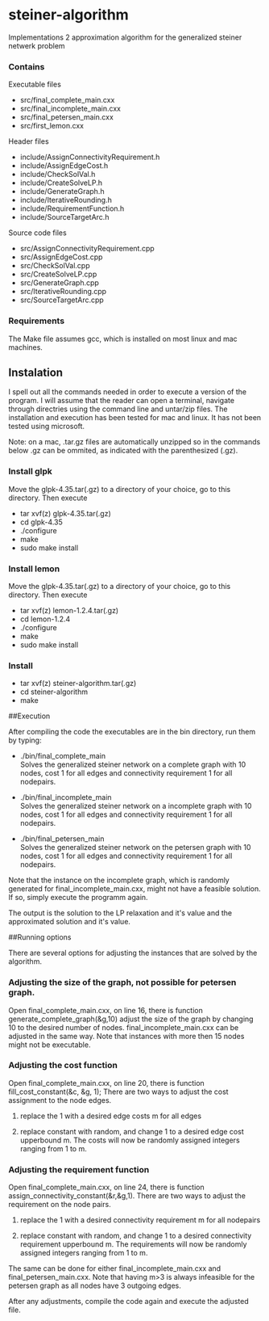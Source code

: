 steiner-algorithm
=================

Implementations 2 approximation algorithm for the generalized steiner netwerk problem

### Contains

Executable files
* src/final_complete_main.cxx
* src/final_incomplete_main.cxx
* src/final_petersen_main.cxx
* src/first_lemon.cxx

Header files
* include/AssignConnectivityRequirement.h
* include/AssignEdgeCost.h
* include/CheckSolVal.h
* include/CreateSolveLP.h
* include/GenerateGraph.h
* include/IterativeRounding.h
* include/RequirementFunction.h
* include/SourceTargetArc.h

Source code files
* src/AssignConnectivityRequirement.cpp
* src/AssignEdgeCost.cpp
* src/CheckSolVal.cpp
* src/CreateSolveLP.cpp
* src/GenerateGraph.cpp
* src/IterativeRounding.cpp
* src/SourceTargetArc.cpp


### Requirements

The Make file assumes gcc, which is installed on most linux and mac machines. 

## Instalation
I spell out all the commands needed in order to execute a version of the program. 
I will assume that the reader can open a terminal, navigate through directries using the command line and untar/zip files.
The installation and execution has been tested for mac and linux. 
It has not been tested using microsoft. 

Note: on a mac, .tar.gz files are automatically unzipped so in the commands below .gz can be ommited, as indicated with the parenthesized (.gz).

### Install glpk

Move the glpk-4.35.tar(.gz) to a directory of your choice, go to this directory. Then execute

* tar xvf(z) glpk-4.35.tar(.gz)
* cd glpk-4.35
* ./configure
* make
* sudo make install 

### Install lemon

Move the glpk-4.35.tar(.gz) to a directory of your choice, go to this directory. Then execute

* tar xvf(z) lemon-1.2.4.tar(.gz)
* cd lemon-1.2.4
* ./configure
* make
* sudo make install 

### Install 

* tar xvf(z) steiner-algorithm.tar(.gz)
* cd steiner-algorithm
* make

##Execution

After compiling the code the executables are in the bin directory, run them by typing:

* ./bin/final_complete_main    
Solves the generalized steiner network on a complete graph with 10 nodes, cost 1 for all edges and connectivity requirement 1 for all nodepairs. 

* ./bin/final_incomplete_main    
Solves the generalized steiner network on a incomplete graph with 10 nodes, cost 1 for all edges and connectivity requirement 1 for all nodepairs.

* ./bin/final_petersen_main    
Solves the generalized steiner network on the petersen graph with 10 nodes, cost 1 for all edges and connectivity requirement 1 for all nodepairs.

Note that the instance on the incomplete graph, which is randomly generated for final_incomplete_main.cxx, might not have a feasible solution. If so, simply execute the programm again. 

The output is the solution to the LP relaxation and it's value and the approximated solution and it's value.

##Running options

There are several options for adjusting the instances that are solved by the algorithm. 

### Adjusting the size of the graph, not possible for petersen graph.

Open final_complete_main.cxx, on line 16, there is function generate_complete_graph(&g,10) adjust the size of the graph by changing 10 to the desired number of nodes. final_incomplete_main.cxx can be adjusted in the same way. Note that instances with more then 15 nodes might not be executable.

### Adjusting the cost function

Open final_complete_main.cxx, on line 20, there is function fill_cost_constant(&c, &g, 1); There are two ways to adjust the cost assignment to the node edges. 

1. replace the 1 with a desired edge costs m for all edges

2. replace constant with random, and change 1 to a desired edge cost upperbound m. The costs will now be randomly assigned integers ranging from 1 to m.  

### Adjusting the requirement function 
Open final_complete_main.cxx, on line 24, there is function assign_connectivity_constant(&r,&g,1). There are two ways to adjust the requirement on the node pairs. 

1. replace the 1 with a desired connectivity requirement m for all nodepairs

2. replace constant with random, and change 1 to a desired connectivity requirement upperbound m. The requirements will now be randomly assigned integers ranging from 1 to m.  

The same can be done for either final_incomplete_main.cxx and final_petersen_main.cxx. Note that having m>3 is always infeasible for the petersen graph as all nodes have 3 outgoing edges.

After any adjustments, compile the code again and execute the adjusted file.
